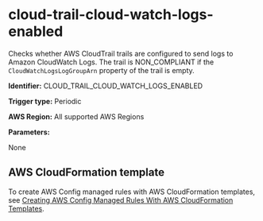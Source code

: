 # cloud\-trail\-cloud\-watch\-logs\-enabled<a name="cloud-trail-cloud-watch-logs-enabled"></a>

Checks whether AWS CloudTrail trails are configured to send logs to Amazon CloudWatch Logs\. The trail is NON\_COMPLIANT if the `CloudWatchLogsLogGroupArn` property of the trail is empty\.

**Identifier:** CLOUD\_TRAIL\_CLOUD\_WATCH\_LOGS\_ENABLED

**Trigger type:** Periodic

**AWS Region:** All supported AWS Regions

**Parameters:**

 None  

## AWS CloudFormation template<a name="w24aac11c29c17c59c15"></a>

To create AWS Config managed rules with AWS CloudFormation templates, see [Creating AWS Config Managed Rules With AWS CloudFormation Templates](aws-config-managed-rules-cloudformation-templates.md)\.